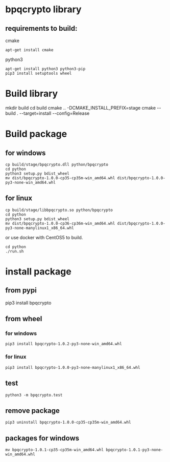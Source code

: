 
# bpqcrypto library


## requirements to build:

cmake

```
apt-get install cmake
```

python3

```
apt-get install python3 python3-pip
pip3 install setuptools wheel
```


# Build library

mkdir build
cd build
cmake .. -DCMAKE_INSTALL_PREFIX=stage
cmake --build . --target=install --config=Release


# Build package

## for windows

```
cp build/stage/bpqcrypto.dll python/bpqcrypto
cd python
python3 setup.py bdist_wheel
mv dist/bpqcrypto-1.0.0-cp35-cp35m-win_amd64.whl dist/bpqcrypto-1.0.0-py3-none-win_amd64.whl
```

## for linux

```
cp build/stage/libbpqcrypto.so python/bpqcrypto
cd python
python3 setup.py bdist_wheel
mv dist/bpqcrypto-1.0.0-cp36-cp36m-win_amd64.whl dist/bpqcrypto-1.0.0-py3-none-manylinux1_x86_64.whl
```

or use docker with CentOS5 to build.
```
cd python
./run.sh
```

# install package

## from pypi
pip3 install bpqcrypto

## from wheel
### for windows
```
pip3 install bpqcrypto-1.0.2-py3-none-win_amd64.whl
```
### for linux
```
pip3 install bpqcrypto-1.0.0-py3-none-manylinux1_x86_64.whl
```

## test

```
python3 -m bpqcrypto.test
```

## remove package

```
pip3 uninstall bpqcrypto-1.0.0-cp35-cp35m-win_amd64.whl
```

## packages for windows
```
mv bpqcrypto-1.0.1-cp35-cp35m-win_amd64.whl bpqcrypto-1.0.1-py3-none-win_amd64.whl
```

